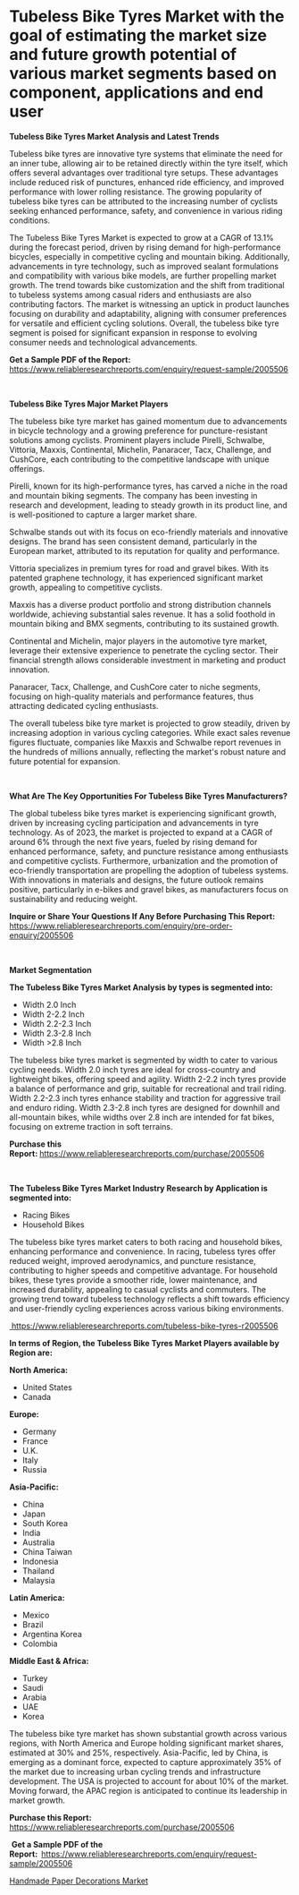 <p><h1>Tubeless Bike Tyres Market with the goal of estimating the market size and future growth potential of various market segments based on component, applications and end user</h1></p><p><strong>Tubeless Bike Tyres Market Analysis and Latest Trends</strong></p>
<p><p>Tubeless bike tyres are innovative tyre systems that eliminate the need for an inner tube, allowing air to be retained directly within the tyre itself, which offers several advantages over traditional tyre setups. These advantages include reduced risk of punctures, enhanced ride efficiency, and improved performance with lower rolling resistance. The growing popularity of tubeless bike tyres can be attributed to the increasing number of cyclists seeking enhanced performance, safety, and convenience in various riding conditions.</p><p>The Tubeless Bike Tyres Market is expected to grow at a CAGR of 13.1% during the forecast period, driven by rising demand for high-performance bicycles, especially in competitive cycling and mountain biking. Additionally, advancements in tyre technology, such as improved sealant formulations and compatibility with various bike models, are further propelling market growth. The trend towards bike customization and the shift from traditional to tubeless systems among casual riders and enthusiasts are also contributing factors. The market is witnessing an uptick in product launches focusing on durability and adaptability, aligning with consumer preferences for versatile and efficient cycling solutions. Overall, the tubeless bike tyre segment is poised for significant expansion in response to evolving consumer needs and technological advancements.</p></p>
<p><strong>Get a Sample PDF of the Report:&nbsp;</strong> <a href="https://www.reliableresearchreports.com/enquiry/request-sample/2005506?utm_campaign=2797&utm_medium=2&utm_source=Github&utm_content=ia&utm_term=05042025&utm_id=tubeless-bike-tyres">https://www.reliableresearchreports.com/enquiry/request-sample/2005506</a></p>
<p>&nbsp;</p>
<p><strong>Tubeless Bike Tyres Major Market Players</strong></p>
<p><p>The tubeless bike tyre market has gained momentum due to advancements in bicycle technology and a growing preference for puncture-resistant solutions among cyclists. Prominent players include Pirelli, Schwalbe, Vittoria, Maxxis, Continental, Michelin, Panaracer, Tacx, Challenge, and CushCore, each contributing to the competitive landscape with unique offerings.</p><p>Pirelli, known for its high-performance tyres, has carved a niche in the road and mountain biking segments. The company has been investing in research and development, leading to steady growth in its product line, and is well-positioned to capture a larger market share.</p><p>Schwalbe stands out with its focus on eco-friendly materials and innovative designs. The brand has seen consistent demand, particularly in the European market, attributed to its reputation for quality and performance.</p><p>Vittoria specializes in premium tyres for road and gravel bikes. With its patented graphene technology, it has experienced significant market growth, appealing to competitive cyclists. </p><p>Maxxis has a diverse product portfolio and strong distribution channels worldwide, achieving substantial sales revenue. It has a solid foothold in mountain biking and BMX segments, contributing to its sustained growth.</p><p>Continental and Michelin, major players in the automotive tyre market, leverage their extensive experience to penetrate the cycling sector. Their financial strength allows considerable investment in marketing and product innovation.</p><p>Panaracer, Tacx, Challenge, and CushCore cater to niche segments, focusing on high-quality materials and performance features, thus attracting dedicated cycling enthusiasts.</p><p>The overall tubeless bike tyre market is projected to grow steadily, driven by increasing adoption in various cycling categories. While exact sales revenue figures fluctuate, companies like Maxxis and Schwalbe report revenues in the hundreds of millions annually, reflecting the market's robust nature and future potential for expansion.</p></p>
<p>&nbsp;</p>
<p><strong>What Are The Key Opportunities For Tubeless Bike Tyres Manufacturers?</strong></p>
<p><p>The global tubeless bike tyres market is experiencing significant growth, driven by increasing cycling participation and advancements in tyre technology. As of 2023, the market is projected to expand at a CAGR of around 6% through the next five years, fueled by rising demand for enhanced performance, safety, and puncture resistance among enthusiasts and competitive cyclists. Furthermore, urbanization and the promotion of eco-friendly transportation are propelling the adoption of tubeless systems. With innovations in materials and designs, the future outlook remains positive, particularly in e-bikes and gravel bikes, as manufacturers focus on sustainability and reducing weight.</p></p>
<p><strong>Inquire or Share Your Questions If Any Before Purchasing This Report:</strong> <a href="https://www.reliableresearchreports.com/enquiry/pre-order-enquiry/2005506?utm_campaign=2797&utm_medium=2&utm_source=Github&utm_content=ia&utm_term=05042025&utm_id=tubeless-bike-tyres">https://www.reliableresearchreports.com/enquiry/pre-order-enquiry/2005506</a></p>
<p>&nbsp;</p>
<p><strong>Market Segmentation</strong></p>
<p><strong>The Tubeless Bike Tyres Market Analysis by types is segmented into:</strong></p>
<p><ul><li>Width 2.0 Inch</li><li>Width 2-2.2 Inch</li><li>Width 2.2-2.3 Inch</li><li>Width 2.3-2.8 Inch</li><li>Width >2.8 Inch</li></ul></p>
<p><p>The tubeless bike tyres market is segmented by width to cater to various cycling needs. Width 2.0 inch tyres are ideal for cross-country and lightweight bikes, offering speed and agility. Width 2-2.2 inch tyres provide a balance of performance and grip, suitable for recreational and trail riding. Width 2.2-2.3 inch tyres enhance stability and traction for aggressive trail and enduro riding. Width 2.3-2.8 inch tyres are designed for downhill and all-mountain bikes, while widths over 2.8 inch are intended for fat bikes, focusing on extreme traction in soft terrains.</p></p>
<p><strong>Purchase this Report:&nbsp;</strong><a href="https://www.reliableresearchreports.com/purchase/2005506?utm_campaign=2797&utm_medium=2&utm_source=Github&utm_content=ia&utm_term=05042025&utm_id=tubeless-bike-tyres">https://www.reliableresearchreports.com/purchase/2005506</a></p>
<p>&nbsp;</p>
<p><strong>The Tubeless Bike Tyres Market Industry Research by Application is segmented into:</strong></p>
<p><ul><li>Racing Bikes</li><li>Household Bikes</li></ul></p>
<p><p>The tubeless bike tyres market caters to both racing and household bikes, enhancing performance and convenience. In racing, tubeless tyres offer reduced weight, improved aerodynamics, and puncture resistance, contributing to higher speeds and competitive advantage. For household bikes, these tyres provide a smoother ride, lower maintenance, and increased durability, appealing to casual cyclists and commuters. The growing trend toward tubeless technology reflects a shift towards efficiency and user-friendly cycling experiences across various biking environments.</p></p>
<p><a href="https://www.reliableresearchreports.com/tubeless-bike-tyres-r2005506?utm_campaign=2797&utm_medium=2&utm_source=Github&utm_content=ia&utm_term=05042025&utm_id=tubeless-bike-tyres">&nbsp;https://www.reliableresearchreports.com/tubeless-bike-tyres-r2005506</a></p>
<p><strong>In terms of Region, the Tubeless Bike Tyres Market Players available by Region are:</strong></p>
<p>
    <p> <strong> North America: </strong>
        <ul>
            <li>United States</li>
            <li>Canada</li>
        </ul>
        </p> 
    <p> <strong> Europe: </strong>
        <ul>
            <li>Germany</li>
            <li>France</li>
            <li>U.K.</li>
            <li>Italy</li>
            <li>Russia</li>
        </ul>
        </p> 
    <p> <strong> Asia-Pacific: </strong>
        <ul>
            <li>China</li>
            <li>Japan</li>
            <li>South Korea</li>
            <li>India</li>
            <li>Australia</li>
            <li>China Taiwan</li>
            <li>Indonesia</li>
            <li>Thailand</li>
            <li>Malaysia</li>
        </ul>
        </p> 
    <p> <strong> Latin America: </strong>
        <ul>
            <li>Mexico</li>
            <li>Brazil</li>
            <li>Argentina Korea</li>
            <li>Colombia</li>
        </ul>
        </p> 
    <p> <strong> Middle East & Africa: </strong>
        <ul>
            <li>Turkey</li>
            <li>Saudi</li>
            <li>Arabia</li>
            <li>UAE</li>
            <li>Korea</li>
        </ul>
    </p>
    </p>
<p><p>The tubeless bike tyre market has shown substantial growth across various regions, with North America and Europe holding significant market shares, estimated at 30% and 25%, respectively. Asia-Pacific, led by China, is emerging as a dominant force, expected to capture approximately 35% of the market due to increasing urban cycling trends and infrastructure development. The USA is projected to account for about 10% of the market. Moving forward, the APAC region is anticipated to continue its leadership in market growth.</p></p>
<p><strong>Purchase this Report: </strong><a href="https://www.reliableresearchreports.com/purchase/2005506?utm_campaign=2797&utm_medium=2&utm_source=Github&utm_content=ia&utm_term=05042025&utm_id=tubeless-bike-tyres">https://www.reliableresearchreports.com/purchase/2005506</a></p>
<p>&nbsp;<strong>Get a Sample PDF of the Report:&nbsp;&nbsp;</strong><a href="https://www.reliableresearchreports.com/enquiry/request-sample/2005506?utm_campaign=2797&utm_medium=2&utm_source=Github&utm_content=ia&utm_term=05042025&utm_id=tubeless-bike-tyres">https://www.reliableresearchreports.com/enquiry/request-sample/2005506</a></p>
<p><strong></strong></p>
<p><p><a href="https://github.com/abedlagagica4/Market-Research-Report-List-1/blob/main/handmade-paper-decorations-market.md?utm_campaign=2797&utm_medium=2&utm_source=Github&utm_content=ia&utm_term=05042025&utm_id=tubeless-bike-tyres">Handmade Paper Decorations Market</a></p></p>